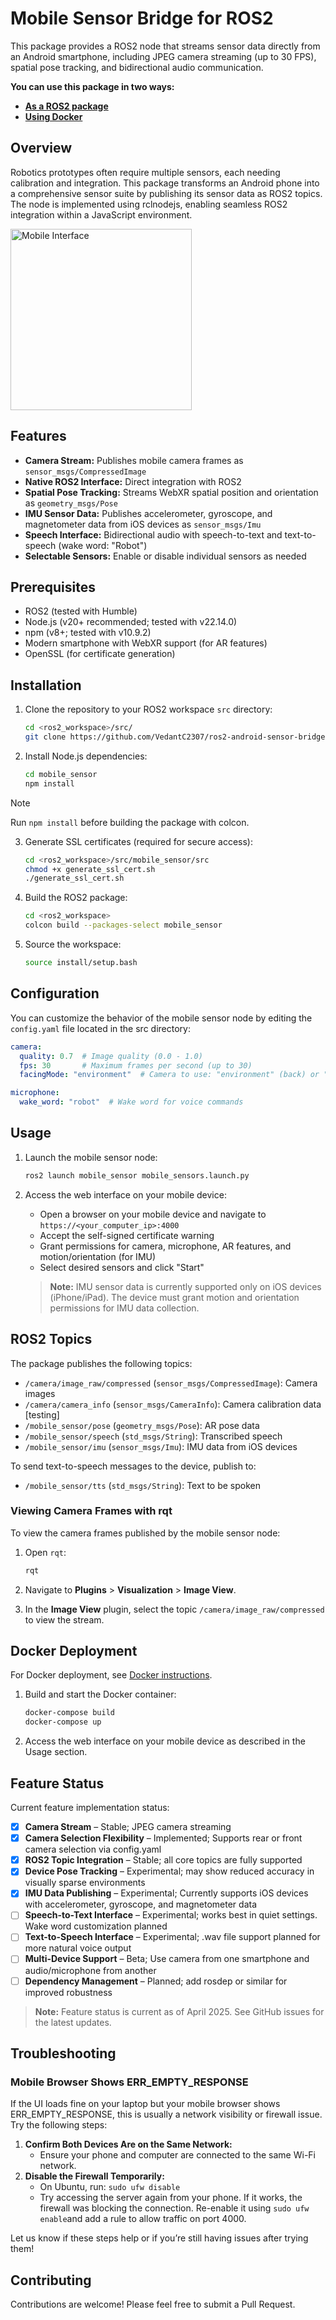 # Mobile Sensor Bridge for ROS2

This package provides a ROS2 node that streams sensor data directly from an Android smartphone, including JPEG camera streaming (up to 30 FPS), spatial pose tracking, and bidirectional audio communication.

**You can use this package in two ways:**  
- **[As a ROS2 package](#installation)**
- **[Using Docker](#docker-deployment)**

## Overview
Robotics prototypes often require multiple sensors, each needing calibration and integration. This package transforms an Android phone into a comprehensive sensor suite by publishing its sensor data as ROS2 topics. The node is implemented using rclnodejs, enabling seamless ROS2 integration within a JavaScript environment.

<img src="resources/interface.jpeg" alt="Mobile Interface" width="290">

## Features

- **Camera Stream:** Publishes mobile camera frames as `sensor_msgs/CompressedImage`
- **Native ROS2 Interface:** Direct integration with ROS2
- **Spatial Pose Tracking:** Streams WebXR spatial position and orientation as `geometry_msgs/Pose`
- **IMU Sensor Data:** Publishes accelerometer, gyroscope, and magnetometer data from iOS devices as `sensor_msgs/Imu`
- **Speech Interface:** Bidirectional audio with speech-to-text and text-to-speech (wake word: "Robot")
- **Selectable Sensors:** Enable or disable individual sensors as needed

## Prerequisites
- ROS2 (tested with Humble)
- Node.js (v20+ recommended; tested with v22.14.0)
- npm (v8+; tested with v10.9.2)
- Modern smartphone with WebXR support (for AR features)
- OpenSSL (for certificate generation)

## Installation

1. Clone the repository to your ROS2 workspace `src` directory:
   ```bash
   cd <ros2_workspace>/src/
   git clone https://github.com/VedantC2307/ros2-android-sensor-bridge.git mobile_sensor
   ```

2. Install Node.js dependencies:
   ```bash
   cd mobile_sensor
   npm install
   ```
   
> [!NOTE]
> Run `npm install` before building the package with colcon.

3. Generate SSL certificates (required for secure access):
   ```bash
   cd <ros2_workspace>/src/mobile_sensor/src
   chmod +x generate_ssl_cert.sh
   ./generate_ssl_cert.sh
   ```
   
4. Build the ROS2 package:
   ```bash
   cd <ros2_workspace>
   colcon build --packages-select mobile_sensor
   ```

5. Source the workspace:
   ```bash
   source install/setup.bash
   ```

## Configuration

You can customize the behavior of the mobile sensor node by editing the `config.yaml` file located in the src directory:

```yaml
camera:
  quality: 0.7  # Image quality (0.0 - 1.0)
  fps: 30       # Maximum frames per second (up to 30)
  facingMode: "environment"  # Camera to use: "environment" (back) or "user" (front)

microphone:
  wake_word: "robot"  # Wake word for voice commands

```

## Usage

1. Launch the mobile sensor node:
   ```bash
   ros2 launch mobile_sensor mobile_sensors.launch.py
   ```

2. Access the web interface on your mobile device:
   - Open a browser on your mobile device and navigate to `https://<your_computer_ip>:4000`
   - Accept the self-signed certificate warning
   - Grant permissions for camera, microphone, AR features, and motion/orientation (for IMU)
   - Select desired sensors and click "Start"
   
   > **Note:** IMU sensor data is currently supported only on iOS devices (iPhone/iPad). The device must grant motion and orientation permissions for IMU data collection.

## ROS2 Topics

The package publishes the following topics:

- `/camera/image_raw/compressed` (`sensor_msgs/CompressedImage`): Camera images
- `/camera/camera_info` (`sensor_msgs/CameraInfo`): Camera calibration data [testing]
- `/mobile_sensor/pose` (`geometry_msgs/Pose`): AR pose data
- `/mobile_sensor/speech` (`std_msgs/String`): Transcribed speech
- `/mobile_sensor/imu` (`sensor_msgs/Imu`): IMU data from iOS devices

To send text-to-speech messages to the device, publish to:

- `/mobile_sensor/tts` (`std_msgs/String`): Text to be spoken

### Viewing Camera Frames with rqt
To view the camera frames published by the mobile sensor node:

1. Open `rqt`:
   ```bash
   rqt
   ```

2. Navigate to **Plugins** > **Visualization** > **Image View**.

3. In the **Image View** plugin, select the topic `/camera/image_raw/compressed` to view the stream.

## Docker Deployment

For Docker deployment, see [Docker instructions](docker/README.md).

1. Build and start the Docker container:
   ```bash
   docker-compose build
   docker-compose up
   ```

2. Access the web interface on your mobile device as described in the Usage section.

## Feature Status

Current feature implementation status:
- [x] **Camera Stream** – Stable; JPEG camera streaming
- [x] **Camera Selection Flexibility** – Implemented; Supports rear or front camera selection via config.yaml
- [x] **ROS2 Topic Integration** – Stable; all core topics are fully supported
- [x] **Device Pose Tracking** – Experimental; may show reduced accuracy in visually sparse environments
- [x] **IMU Data Publishing** – Experimental; Currently supports iOS devices with accelerometer, gyroscope, and magnetometer data
- [ ] **Speech-to-Text Interface** – Experimental; works best in quiet settings. Wake word customization planned
- [ ] **Text-to-Speech Interface** – Experimental; .wav file support planned for more natural voice output
- [ ] **Multi-Device Support** – Beta; Use camera from one smartphone and audio/microphone from another
- [ ] **Dependency Management** – Planned; add rosdep or similar for improved robustness

> **Note:** Feature status is current as of April 2025. See GitHub issues for the latest updates.

## Troubleshooting

### Mobile Browser Shows ERR_EMPTY_RESPONSE

If the UI loads fine on your laptop but your mobile browser shows ERR_EMPTY_RESPONSE, this is usually a network visibility or firewall issue. Try the following steps:

1. **Confirm Both Devices Are on the Same Network:**
   - Ensure your phone and computer are connected to the same Wi-Fi network.
2. **Disable the Firewall Temporarily:**
   - On Ubuntu, run: `sudo ufw disable`
   - Try accessing the server again from your phone. If it works, the firewall was blocking the connection. Re-enable it using `sudo ufw enable`and add a rule to allow traffic on port 4000.

Let us know if these steps help or if you’re still having issues after trying them!

## Contributing
Contributions are welcome! Please feel free to submit a Pull Request.
